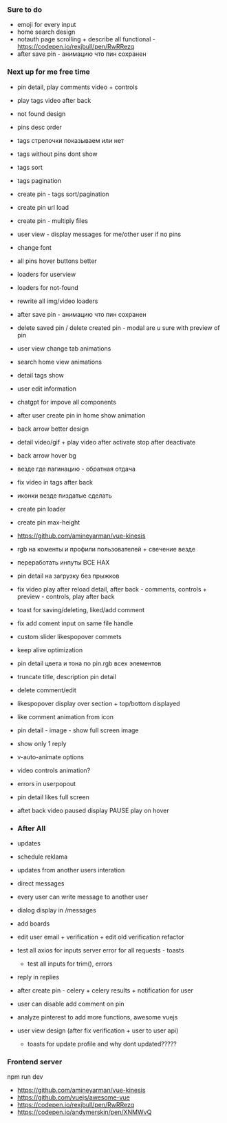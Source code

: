 ### Sure to do
- emoji for every input
- home search design
- notauth page scrolling + describe all functional - https://codepen.io/rexjbull/pen/RwRRezq
- after save pin - анимацию что пин сохранен


### Next up for me free time
- pin detail, play comments video + controls
- play tags video after back
- not found design
- pins desc order
- tags стрелочки показываем или нет
- tags without pins dont show
- tags sort
- tags pagination
- create pin - tags sort/pagination
- create pin url load
- create pin - multiply files
- user view - display messages for me/other user if no pins
- change font
- all pins hover buttons better
- loaders for userview
- loaders for not-found
- rewrite all img/video loaders
- after save pin - анимацию что пин сохранен
- delete saved pin / delete created pin - modal are u sure with preview of pin
- user view change tab animations
- search home view animations
- detail tags show
- user edit information
- chatgpt for impove all components
- after user create pin in home show animation
- back arrow better design
- detail video/gif + play video after activate stop after deactivate
- back arrow hover bg
- везде где пагинацию - обратная отдача
- fix video in tags after back
- иконки везде пиздатые сделать
- create pin loader
- create pin max-height
- https://github.com/amineyarman/vue-kinesis
- rgb на коменты и профили пользователей + свечение везде
- переработать инпуты ВСЕ НАХ
- pin detail на загрузку без прыжков
- fix video play after reload detail, after back - comments, controls + preview - controls, play after back
- toast for saving/deleting, liked/add comment
- fix add coment input on same file handle
- custom slider likespopover commets 
- keep alive optimization
- pin detail цвета и тона по pin.rgb всех элементов
- truncate title, description pin detail
- delete comment/edit
- likespopover display over section + top/bottom displayed
- like comment animation from icon
- pin detail - image - show full screen image
- show only 1 reply
- v-auto-animate options
- video controls animation?
- errors in userpopout
- pin detail likes full screen
- aftet back video paused display PAUSE play on hover

- ### After All
- updates
 - schedule reklama
 - updates from another users interation
- direct messages
 - every user can write message to another user
 - dialog display in /messages
- add boards
- edit user email + verification + edit old verification refactor 
- test all axios for inputs server error for all requests - toasts
  - test all inputs for trim(), errors
- reply in replies
- after create pin - celery + celery results + notification for user
- user can disable add comment on pin
- analyze pinterest to add more functions, awesome vuejs
- user view design (after fix verification + user to user api)
  - toasts for update profile and why dont updated?????

### Frontend server
npm run dev


- https://github.com/amineyarman/vue-kinesis
- https://github.com/vuejs/awesome-vue
- https://codepen.io/rexjbull/pen/RwRRezq
- https://codepen.io/andymerskin/pen/XNMWvQ
